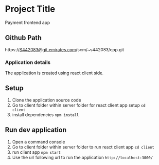 # Project Title

Payment frontend app

## Github Path
https://S442083@git.emirates.com/scm/~s442083/cpp.git

### Application details
The application is created using react client side.

## Setup
1) Clone the application source code
2) Go to client folder within server folder for react client app setup
` cd client `
3) install dependencies
` npm install `

## Run dev application
1) Open a command console
2) Go to client folder within server folder to run react client app
` cd client `
3) run client app
` npm start `
4) Use the url following url to run the application
` http://localhost:3000/ `
